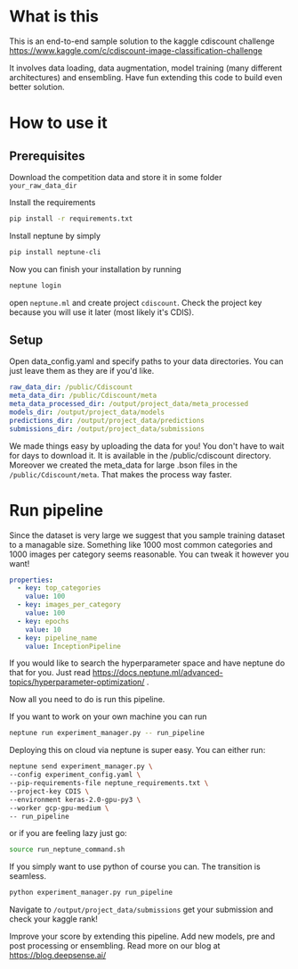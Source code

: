 # What is this 
This is an end-to-end sample solution to the kaggle cdiscount challenge 
https://www.kaggle.com/c/cdiscount-image-classification-challenge

It involves data loading, data augmentation, model training (many different architectures) and ensembling. 
Have fun extending this code to build even better solution.

# How to use it

## Prerequisites

Download the competition data and store it in some folder `your_raw_data_dir`

Install the requirements
```bash
pip install -r requirements.txt
```

Install neptune by simply
```bash
pip install neptune-cli
```
Now you can finish your installation by running

```bash
neptune login
```

open `neptune.ml` and create project `cdiscount`. Check the project key because you will
use it later (most likely it's CDIS).

## Setup 
Open data_config.yaml and specify paths to your data directories. You can just leave them as they are if you'd like.
```yaml
raw_data_dir: /public/Cdiscount
meta_data_dir: /public/Cdiscount/meta
meta_data_processed_dir: /output/project_data/meta_processed
models_dir: /output/project_data/models
predictions_dir: /output/project_data/predictions
submissions_dir: /output/project_data/submissions
```

We made things easy by uploading the data for you!
You don't have to wait for days to download it. It is available in the /public/cdiscount directory.
Moreover we created the meta_data for large .bson files in the `/public/Cdiscount/meta`.
That makes the process way faster.

# Run pipeline
Since the dataset is very large we suggest that you sample training dataset to a managable size.
Something like 1000 most common categories and 1000 images per category seems reasonable.
You can tweak it however you want!

```yaml
properties:
  - key: top_categories
    value: 100
  - key: images_per_category
    value: 100
  - key: epochs
    value: 10
  - key: pipeline_name
    value: InceptionPipeline
```

If you would like to search the hyperparameter space and have neptune do that for you. Just read https://docs.neptune.ml/advanced-topics/hyperparameter-optimization/ .

Now all you need to do is run this pipeline.

If you want to work on your own machine you can run

```bash
neptune run experiment_manager.py -- run_pipeline
```

Deploying this on cloud via neptune is super easy. 
You can either run:

```bash
neptune send experiment_manager.py \
--config experiment_config.yaml \
--pip-requirements-file neptune_requirements.txt \
--project-key CDIS \
--environment keras-2.0-gpu-py3 \
--worker gcp-gpu-medium \
-- run_pipeline
```

or if you are feeling lazy just go:
```bash
source run_neptune_command.sh
```

If you simply want to use python of course you can.
The transition is seamless.

```bash
python experiment_manager.py run_pipeline
```

Navigate to
`/output/project_data/submissions`
get your submission and check your kaggle rank!

Improve your score by extending this pipeline.
Add new models, pre and post processing or ensembling.
Read more on our blog at https://blog.deepsense.ai/

